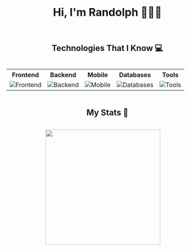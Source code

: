 <!--My Presentation-->

<!--h1 without bottom border-->
<div id="user-content-toc">
  <ul align="center">
    <summary>
      <h1 style="display: inline-block">Hi, I'm Randolph 🧑🏻‍💻</h1>
    </summary>
  </ul>
</div>

<!--h2 without bottom border-->
<div id="user-content-toc">
  <ul align="center">
    <summary>
      <h2 style="display: inline-block">Technologies That I Know 💻</h2>
    </summary>
  </ul>
</div>

<!--tech stack icons-->
<table>
  <tr>
    <th>Frontend</th>
    <th>Backend</th>
    <th>Mobile</th>
    <th>Databases</th>
    <th>Tools</th>
  </tr>
  <tr>
    <td>
      <img
        src="https://skillicons.dev/icons?i=js,react,nextjs&perline=14"
        alt="Frontend"
      />
    </td>
    <td>
      <img
        src="https://skillicons.dev/icons?i=php,laravel,nodejs,express&perline=14"
        alt="Backend"
      />
    </td>
    <td>
      <img
        src="https://skillicons.dev/icons?i=kotlin,androidstudio&perline=14"
        alt="Mobile"
      />
    </td>
    <td>
      <img
        src="https://skillicons.dev/icons?i=mysql,firebase&perline=14"
        alt="Databases"
      />
    </td>
    <td>
      <img
        src="https://skillicons.dev/icons?i=git,figma&perline=14"
        alt="Tools"
      />
    </td>
  </tr>
</table>

<!--h2 without bottom border-->
<div id="user-content-toc">
  <ul align="center">
    <summary>
      <h2 style="display: inline-block">My Stats 🤖</h2>
    </summary>
  </ul>
</div>

<!-- stats and languages card-->
<div align="center">
<!--   <picture>
    <source
      srcset="https://github-readme-stats.vercel.app/api?username=xrandolphx&show_icons=true&theme=dark&hide_border=true&icon_color=C5D1DE&bg_color=1C2128&title_color=C5D1DE&text_color=C5D1DE"
      media="(prefers-color-scheme: dark)"
    />
    <source
      srcset="https://github-readme-stats.vercel.app/api?username=xrandolphx&show_icons=true&hide_border=true&icon_color=1F2328&bg_color=FFFFFF&title_color=1F2328&text_color=1F2328"
      media="(prefers-color-scheme: light), (prefers-color-scheme: no-preference)"
    />
    <img width="395px" height="" src="https://github-readme-stats.vercel.app/api?username=xrandolphx&show_icons=true&theme=dark&hide_border=true&icon_color=C5D1DE&bg_color=1C2128&title_color=C5D1DE&text_color=C5D1DE" />
  </picture> -->
  
  <picture>
    <source
      srcset="https://github-readme-stats.vercel.app/api/top-langs/?username=xrandolphx&layout=compact&theme=dark&hide_border=true&bg_color=1C2128&title_color=C5D1DE&text_color=FFFFFF"
      media="(prefers-color-scheme: dark)"
    />
    <source
      srcset="https://github-readme-stats.vercel.app/api/top-langs/?username=xrandolphx&layout=compact&theme=dark&hide_border=true&bg_color=FFFFFF&title_color=1F2328&text_color=1F2328"
      media="(prefers-color-scheme: light), (prefers-color-scheme: no-preference)"
    />
    <img width="300px" height="" src="https://github-readme-stats.vercel.app/api/top-langs/?username=xrandolphx&layout=compact&theme=dark&hide_border=true&bg_color=1C2128&title_color=C5D1DE&text_color=FFFFFF" />
  </picture>
</div>
